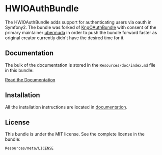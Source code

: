 HWIOAuthBundle
==============

The HWIOAuthBundle adds support for authenticating users via oauth in Symfony2. The bundle was forked of [KnpOAuthBundle](https://github.com/KnpLabs/KnpOAuthBundle) with consent of the primary maintainer [ubermuda](https://github.com/ubermuda) in order to push the bundle forward faster as original creator currently didn't have the desired time for it.

Documentation
-------------

The bulk of the documentation is stored in the `Resources/doc/index.md`
file in this bundle:

[Read the Documentation](https://github.com/hwi/HWIOAuthBundle/blob/master/Resources/doc/index.md)

Installation
------------

All the installation instructions are located in [documentation](https://github.com/hwi/HWIOAuthBundle/blob/master/Resources/doc/index.md).

License
-------

This bundle is under the MIT license. See the complete license in the bundle:

    Resources/meta/LICENSE

